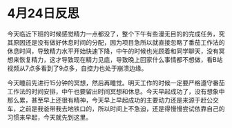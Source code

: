 # 4月24日反思

今天临近下班的时候感觉精力一点都没了，整个下午有些漫无目的的完成任务，究其原因还是没有做好休息时间的分配，因为项目急所以就直接忽略了番茄工作法的休息时间，导致精力水平开始快速下降，中午的时候也光顾着和同学聊天，没有冥想来恢复精力，这才导致现在精力见底，导致晚上回家什么事情都不想做，看B站视频从7点多看到了9点多，自控力也处于崩溃边缘。

今天睡前先进行15分钟的冥想，然后再睡觉。明天工作的时候一定要严格遵守番茄工作法的时间安排，中午也要留出时间冥想和休息。今天早起成功了，没有想象中那么累，甚至早上还很有精神，今天早上早起成功的主要动力还是来源于赶公交车，之前是我爸带我去地铁口的，所以时间上不急迫，还是得慢慢尝试依靠自己的习惯来早起，今天就先到这里。